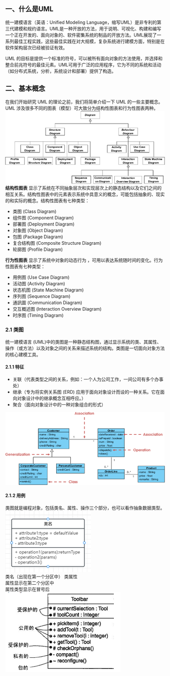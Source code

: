 ## 一、什么是UML
统一建模语言（英语：Unified Modeling Language，缩写UML）是非专利的第三代建模和规约语言。UML是一种开放的方法，用于说明、可视化、构建和编写一个正在开发的、面向对象的、软件密集系统的制品的开放方法。UML展现了一系列最佳工程实践，这些最佳实践在对大规模，复杂系统进行建模方面，特别是在软件架构层次已经被验证有效。

UML 的目标是提供一个标准的符号，可以被所有面向对象的方法使用，并选择和整合前兆符号的最佳元素。UML可用于广泛的应用程序，它为不同的系统和活动（如分布式系统，分析，系统设计和部署）提供​​了构造。


## 二、基本概念
在我们开始研究 UML 的理论之前，我们将简单介绍一下 UML 的一些主要概念。 UML 涉及很多不同的图表（模型）可大致分为结构性图表和行为性图表两种。
![UML模型](image.png)
**结构性图表** 显示了系统在不同抽象层次和实现层次上的静态结构以及它们之间的相互关系。结构性图表中的元素表示系统中具意义的概念，可能包括抽象的、现实的和实际的概念。结构性图表有七种类型：
- 类图 (Class Diagram)
- 组件图 (Component Diagram)
- 部署图 (Deployment Diagram)
- 对象图 (Object Diagram)
- 包图 (Package Diagram)
- 复合结构图 (Composite Structure Diagram)
- 轮廓图 (Profile Diagram)

**行为性图表** 显示了系统中对象的动态行为 ，可用以表达系统随时间的变化。行为性图表有七种类型：
- 用例图 (Use Case Diagram)
- 活动图 (Activity Diagram)
- 状态机图 (State Machine Diagram)
- 序列图 (Sequence Diagram)
- 通訊圖 (Communication Diagram)
- 交互概述图 (Interaction Overview Diagram)
- 时序图 (Timing Diagram)

### 2.1 类图
统一建模语言 (UML)中的类图是一种静态结构图，通过显示系统的类、其属性、操作（或方法）以及对象之间的关系来描述系统的结构。类图是一切面向对象方法的核心建模工具。

#### 2.1.1 特征
- 关联（代表类型之间的关系，例如：一个人为公司工作，一间公司有多个办事处）
- 继承（专为将实例关系图 (ERD) 应用于面向对象设计而设的一种关系。它在面向对象设计中的继承概念互相呼应。）
- 聚合（面向对象设计中的一种对象组合的形式）

![类图示例图](image-1.png)

#### 2.1.2 用例
类图就是编程对象，包括类名、属性、操作三个部分，也可以看作抽象数据类型。  
![类示例图](image-2.png)  
类名（出现在第一个分区中）
类属性  
属性显示在第二个分区中  
属性类型显示在冒号后  
![属性类型](image-3.png)

